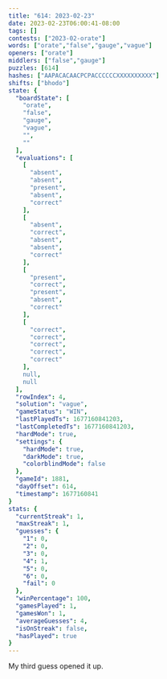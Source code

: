 ```yaml
---
title: "614: 2023-02-23"
date: 2023-02-23T06:00:41-08:00
tags: []
contests: ["2023-02-orate"]
words: ["orate","false","gauge","vague"]
openers: ["orate"]
middlers: ["false","gauge"]
puzzles: [614]
hashes: ["AAPACACAACPCPACCCCCCXXXXXXXXXX"]
shifts: ["bhodo"]
state: {
  "boardState": [
    "orate",
    "false",
    "gauge",
    "vague",
    "",
    ""
  ],
  "evaluations": [
    [
      "absent",
      "absent",
      "present",
      "absent",
      "correct"
    ],
    [
      "absent",
      "correct",
      "absent",
      "absent",
      "correct"
    ],
    [
      "present",
      "correct",
      "present",
      "absent",
      "correct"
    ],
    [
      "correct",
      "correct",
      "correct",
      "correct",
      "correct"
    ],
    null,
    null
  ],
  "rowIndex": 4,
  "solution": "vague",
  "gameStatus": "WIN",
  "lastPlayedTs": 1677160841203,
  "lastCompletedTs": 1677160841203,
  "hardMode": true,
  "settings": {
    "hardMode": true,
    "darkMode": true,
    "colorblindMode": false
  },
  "gameId": 1881,
  "dayOffset": 614,
  "timestamp": 1677160841
}
stats: {
  "currentStreak": 1,
  "maxStreak": 1,
  "guesses": {
    "1": 0,
    "2": 0,
    "3": 0,
    "4": 1,
    "5": 0,
    "6": 0,
    "fail": 0
  },
  "winPercentage": 100,
  "gamesPlayed": 1,
  "gamesWon": 1,
  "averageGuesses": 4,
  "isOnStreak": false,
  "hasPlayed": true
}
---
```

<!-- more -->
My third guess opened it up.
